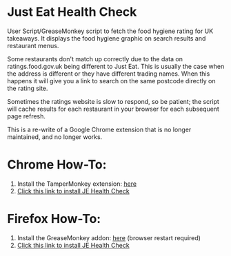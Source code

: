 # Just Eat Health Check

User Script/GreaseMonkey script to fetch the food hygiene rating for UK takeaways. It displays the food hygiene graphic on search results and restaurant menus. 

Some restaurants don't match up correctly due to the data on ratings.food.gov.uk being different to Just Eat. This is usually the case when the address is different or they have different trading names. When this happens it will give you a link to search on the same postcode directly on the rating site.

Sometimes the ratings website is slow to respond, so be patient; the script will cache results for each restaurant in your browser for each subsequent page refresh.

This is a re-write of a Google Chrome extension that is no longer maintained, and no longer works.

# Chrome How-To:

1. Install the TamperMonkey extension: [here](https://chrome.google.com/webstore/detail/tampermonkey/dhdgffkkebhmkfjojejmpbldmpobfkfo?hl=en)
2. [Click this link to install JE Health Check](https://github.com/lisa-lionheart/JustEatHealthCheck/raw/master/JEHealthCheck.user.js)

# Firefox How-To:

1. Install the GreaseMonkey addon: [here](https://addons.mozilla.org/en-US/firefox/addon/greasemonkey/) (browser restart required)
2. [Click this link to install JE Health Check](https://github.com/lisa-lionheart/JustEatHealthCheck/raw/master/JEHealthCheck.user.js)
